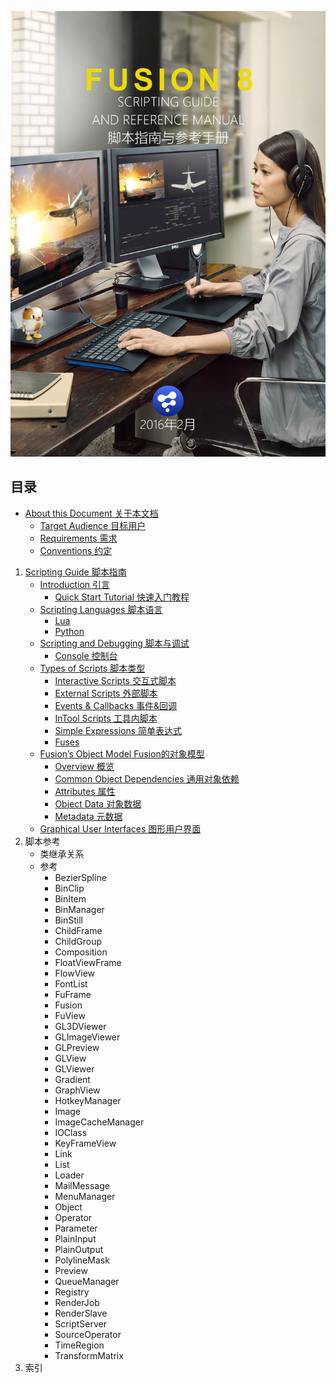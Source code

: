 ![cover](images/cover.png)

<div STYLE="page-break-after: always;"></div>

## 目录

- [About this Document 关于本文档](About%20this%20Document.md)
  - [Target Audience 目标用户](About%20this%20Document.md/#target-audience目标用户)
  - [Requirements 需求](About%20this%20Document.md/#requirements-需求)
  - [Conventions 约定](About%20this%20Document.md/#conventions-约定)

1. [Scripting Guide 脚本指南](Scripting%20Guide/README.md)
   - [Introduction 引言](Scripting%20Guide/Introduction.md)
     - [Quick Start Tutorial 快速入门教程](Scripting%20Guide/Introduction.md#quick-start-tutorial-快速入门教程)
   - [Scripting Languages 脚本语言](Scripting%20Guide/Scripting%20Languages.md)
     - [Lua](Scripting%20Guide/Scripting%20Languages.md/#lua)
     - [Python](Scripting%20Guide/Scripting%20Languages.md/#python)
   - [Scripting and Debugging 脚本与调试](Scripting%20Guide/Scripting%20and%20Debugging.md)
     - [Console 控制台](Scripting%20Guide/Scripting%20and%20Debugging.md#console)
   - [Types of Scripts 脚本类型](Scripting%20Guide/Types%20of%20Scripts.md)
     - [Interactive Scripts 交互式脚本](Scripting%20Guide/Types%20of%20Scripts.md#interactive-scripts-交互式脚本)
     - [External Scripts 外部脚本](Scripting%20Guide/Types%20of%20Scripts.md#external-scripts-外部脚本)
     - [Events & Callbacks 事件&回调](Scripting%20Guide/Types%20of%20Scripts.md#events-%26-callbacks-事件%26回调)
     - [InTool Scripts 工具内脚本](Scripting%20Guide/Types%20of%20Scripts.md#inTool-scripts-工具内脚本)
     - [Simple Expressions 简单表达式](Scripting%20Guide/Types%20of%20Scripts.md#simple-expressions-简单表达式)
     - [Fuses](Scripting%20Guide/Types%20of%20Scripts.md#fuses)
   - [Fusion’s Object Model Fusion的对象模型](Scripting%20Guide/Fusion's%20Object%20Model.md)
     - [Overview 概览](Scripting%20Guide/Fusion's%20Object%20Model.md#overview-概览)
     - [Common Object Dependencies 通用对象依赖](Scripting%20Guide/Fusion's%20Object%20Model.md#common-object-dependencies-通用对象依赖)
     - [Attributes 属性](Scripting%20Guide/Fusion's%20Object%20Model.md#attributes-属性)
     - [Object Data 对象数据](Scripting%20Guide/Fusion's%20Object%20Model.md#object-Data-对象数据)
     - [Metadata 元数据](Scripting%20Guide/Fusion's%20Object%20Model.md#metadata-元数据)
   - [Graphical User Interfaces 图形用户界面](Scripting%20Guide/Graphical%20User%20Interfaces.md)
2. 脚本参考
   - 类继承关系
   - 参考
     - BezierSpline
     - BinClip
     - BinItem
     - BinManager
     - BinStill
     - ChildFrame
     - ChildGroup
     - Composition
     - FloatViewFrame
     - FlowView
     - FontList
     - FuFrame
     - Fusion
     - FuView
     - GL3DViewer
     - GLImageViewer
     - GLPreview
     - GLView
     - GLViewer
     - Gradient
     - GraphView
     - HotkeyManager
     - Image
     - ImageCacheManager
     - IOClass
     - KeyFrameView
     - Link
     - List
     - Loader
     - MailMessage
     - MenuManager
     - Object
     - Operator
     - Parameter
     - PlainInput
     - PlainOutput
     - PolylineMask
     - Preview
     - QueueManager
     - Registry
     - RenderJob
     - RenderSlave
     - ScriptServer
     - SourceOperator
     - TimeRegion
     - TransformMatrix
3. 索引
